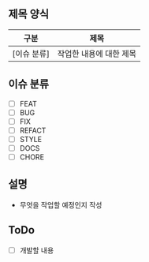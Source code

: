 ﻿---
name: BASIC_ISSUE_TEMPLATE
about: 기본 이슈 템플릿
title: ""
labels: ""
assignees: ""
---

## 제목 양식

| 구분        | 제목                    |
| ----------- | ----------------------- |
| [이슈 분류] | 작업한 내용에 대한 제목 |

## 이슈 분류

- [ ] FEAT
- [ ] BUG
- [ ] FIX
- [ ] REFACT
- [ ] STYLE
- [ ] DOCS
- [ ] CHORE

## 설명

- 무엇을 작업할 예정인지 작성

## ToDo

- [ ] 개발할 내용
